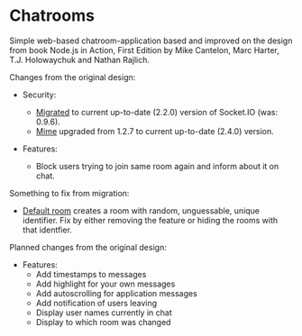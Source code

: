 [migrating_socketio]:https://socket.io/docs/migrating-from-0-9/
[mime]:https://www.npmjs.com/package/mime
[defaultroom_socketio]:https://socket.io/docs/rooms-and-namespaces/#Default-room

# Chatrooms
Simple web-based chatroom-application based and improved on the design from book Node.js in Action, First Edition by Mike Cantelon, Marc Harter, T.J. Holowaychuk and Nathan Rajlich.

Changes from the original design:
* Security:
    * [Migrated][migrating_socketio] to current up-to-date (2.2.0) version of Socket.IO (was: 0.9.6).
    * [Mime][mime] upgraded from 1.2.7 to current up-to-date (2.4.0) version.

* Features:
    * Block users trying to join same room again and inform about it on chat.

Something to fix from migration:
* [Default room][defaultroom_socketio] creates a room with random, unguessable, unique identifier. Fix by either removing the feature or hiding the rooms with that identfier.

Planned changes from the original design:
* Features:
    * Add timestamps to messages
    * Add highlight for your own messages
    * Add autoscrolling for application messages
    * Add notification of users leaving
    * Display user names currently in chat
    * Display to which room was changed

